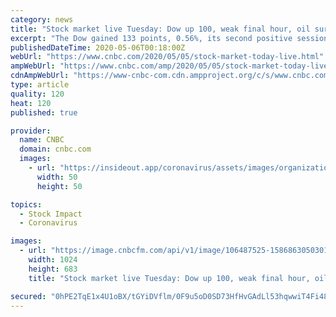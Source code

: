 ```yaml
---
category: news
title: "Stock market live Tuesday: Dow up 100, weak final hour, oil surges 20%"
excerpt: "The Dow gained 133 points, 0.56%, its second positive session in a row.    Dow Impact: UnitedHealth had the most positive impact on the Dow, adding 38 points to the index.        The S&P 500 gained 26 points,"
publishedDateTime: 2020-05-06T00:18:00Z
webUrl: "https://www.cnbc.com/2020/05/05/stock-market-today-live.html"
ampWebUrl: "https://www.cnbc.com/amp/2020/05/05/stock-market-today-live.html"
cdnAmpWebUrl: "https://www-cnbc-com.cdn.ampproject.org/c/s/www.cnbc.com/amp/2020/05/05/stock-market-today-live.html"
type: article
quality: 120
heat: 120
published: true

provider:
  name: CNBC
  domain: cnbc.com
  images:
    - url: "https://insideout.app/coronavirus/assets/images/organizations/cnbc.com-50x50.jpg"
      width: 50
      height: 50

topics:
  - Stock Impact
  - Coronavirus

images:
  - url: "https://image.cnbcfm.com/api/v1/image/106487525-1586863050301gettyimages-1209226725.jpeg?v=1588677225"
    width: 1024
    height: 683
    title: "Stock market live Tuesday: Dow up 100, weak final hour, oil surges 20%"

secured: "0hPE2TqE1x4U1oBX/tGYiDVflm/0F9u5oD0SD73HfHvGAdLl53hqwwiT4Fi48q/VXlH5WR3sar/OPQBUE551xwJXl4E5IxrOcKaIE9xAqvYP+yU7T+uqI8t2brekwLtaoB4fM0db4PcrD6BOfo0vVrGzOFkrsq1POt06zZz4xlYfb3muefkSmFbbhfui2JwKVhUixsUkR4G4dr0hLn5CsUGZQRw3Vblkyu8v4mWIXBwttyPRPJitvnBFDBiRpjhsyNCxDNdIOkRedFjN/wGeOE5ctQAiip7Jt16fSFVgUdYypnycYjmxB/y4Axopqvy2WNUG0HeQHxss2s9sK1frG0elWM5TDKeEI2HeTbg161wj9VvQk9z9RB1+EGGCOP/EDwJ46W6iZaksLqO0z1h+68KwwGkswb9fmofjCXLFSL3VSdz45eA6WbUvpZWjHKQS5Rc9PsEFbdZhmbhLzehOhZ4PVFQe9X+Kd6DxX5tZGxg=;TCHlnvUzasIQMrObhio7Hg=="
---
```


